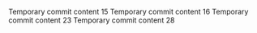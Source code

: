 Temporary commit content 15
Temporary commit content 16
Temporary commit content 23
Temporary commit content 28
